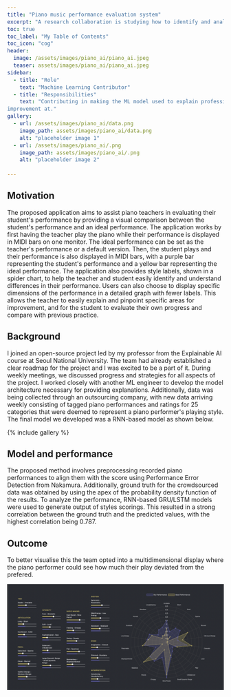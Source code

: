 ```yaml
---
title: "Piano music performance evaluation system"
excerpt: "A research collaboration is studying how to identify and analyze styles of piano performances in order to improve playing style skills."
toc: true
toc_label: "My Table of Contents"
toc_icon: "cog"
header:
  image: /assets/images/piano_ai/piano_ai.jpeg
  teaser: assets/images/piano_ai/piano_ai.jpeg
sidebar:
  - title: "Role"
    text: "Machine Learning Contributor"
  - title: "Responsibilities"
    text: "Contributing in making the ML model used to explain professional pianists different style and what they can
improvement at."
gallery:
  - url: /assets/images/piano_ai/data.png
    image_path: assets/images/piano_ai/data.png
    alt: "placeholder image 1"
  - url: /assets/images/piano_ai/.png
    image_path: assets/images/piano_ai/.png
    alt: "placeholder image 2"
    
---
```


## Motivation

The proposed application aims to assist piano teachers in evaluating their student's performance by providing a visual comparison between the student's performance and an ideal performance. The application works by first having the teacher play the piano while their performance is displayed in MIDI bars on one monitor. The ideal performance can be set as the teacher's performance or a default version. Then, the student plays and their performance is also displayed in MIDI bars, with a purple bar representing the student's performance and a yellow bar representing the ideal performance. The application also provides style labels, shown in a spider chart, to help the teacher and student easily identify and understand differences in their performance. Users can also choose to display specific dimensions of the performance in a detailed graph with fewer labels. This allows the teacher to easily explain and pinpoint specific areas for improvement, and for the student to evaluate their own progress and compare with previous practice.

## Background

I joined an open-source project led by my professor from the Explainable AI course at Seoul National University. The team had already established a clear roadmap for the project and I was excited to be a part of it. During weekly meetings, we discussed progress and strategies for all aspects of the project. I worked closely with another ML engineer to develop the model architecture necessary for providing explanations. Additionally, data was being collected through an outsourcing company, with new data arriving weekly consisting of tagged piano performances and ratings for 25 categories that were deemed to represent a piano performer's playing style. The final model we developed was a RNN-based model as shown below.

{% include gallery %}

## Model and performance

The proposed method involves preprocessing recorded piano performances to align them with the score using Performance Error Detection from Nakamura. Additionally, ground truth for the crowdsourced data was obtained by using the apex of the probability density function of the results. To analyze the performance, RNN-based GRU/LSTM models were used to generate output of styles scorings. This resulted in a strong correlation between the ground truth and the predicted values, with the highest correlation being 0.787.

## Outcome

To better visualise this the team opted into a multidimensional display where the piano performer could see how much their play deviated from the prefered.

![png](/assets/images/piano_ai/outcome.png)




